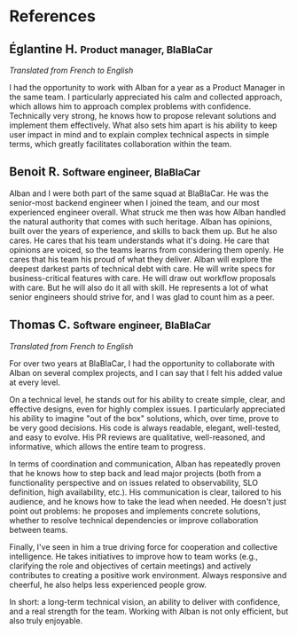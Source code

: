 # References 

## Églantine H. <small>Product manager, BlaBlaCar</small>

_Translated from French to English_

I had the opportunity to work with Alban for a year as a Product Manager in the same team. I particularly appreciated his calm and collected approach, which allows him to approach complex problems with confidence. Technically very strong, he knows how to propose relevant solutions and implement them effectively. What also sets him apart is his ability to keep user impact in mind and to explain complex technical aspects in simple terms, which greatly facilitates collaboration within the team.

## Benoit R. <small>Software engineer, BlaBlaCar</small>

Alban and I were both part of the same squad at BlaBlaCar. He was the senior-most backend engineer when I joined the team, and our most experienced engineer overall. What struck me then was how Alban handled the natural authority that comes with such heritage. Alban has opinions, built over the years of experience, and skills to back them up. But he also cares. He cares that his team understands what it's doing. He care that opinions are voiced, so the teams learns from considering them openly. He cares that his team his proud of what they deliver. 
Alban will explore the deepest darkest parts of technical debt with care. He will write specs for business-critical features with care. He will draw out workflow proposals with care. But he will also do it all with skill. He represents a lot of what senior engineers should strive for, and I was glad to count him as a peer.

## Thomas C. <small>Software engineer, BlaBlaCar</small>

_Translated from French to English_

For over two years at BlaBlaCar, I had the opportunity to collaborate with Alban on several complex projects, and I can say that I felt his added value at every level.

On a technical level, he stands out for his ability to create simple, clear, and effective designs, even for highly complex issues. I particularly appreciated his ability to imagine "out of the box" solutions, which, over time, prove to be very good decisions. His code is always readable, elegant, well-tested, and easy to evolve. His PR reviews are qualitative, well-reasoned, and informative, which allows the entire team to progress.

In terms of coordination and communication, Alban has repeatedly proven that he knows how to step back and lead major projects (both from a functionality perspective and on issues related to observability, SLO definition, high availability, etc.). His communication is clear, tailored to his audience, and he knows how to take the lead when needed. He doesn't just point out problems: he proposes and implements concrete solutions, whether to resolve technical dependencies or improve collaboration between teams.

Finally, I've seen in him a true driving force for cooperation and collective intelligence. He takes initiatives to improve how to team works (e.g., clarifying the role and objectives of certain meetings) and actively contributes to creating a positive work environment. Always responsive and cheerful, he also helps less experienced people grow.

In short: a long-term technical vision, an ability to deliver with confidence, and a real strength for the team. Working with Alban is not only efficient, but also truly enjoyable.
